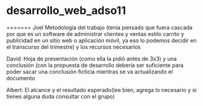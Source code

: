 # desarrollo_web_adso11

=======
Joel
Metodología del trabajo (tenía pensado que fuera cascada por que es
un software de administrar clientes y ventas estilo carrito y publicidad en un
sitio web o aplicación móvil, ya eso lo podemos decidir en el transcurso del
trimestre) y los recursos necesarios

David
:Hoja de presentación (como ella la pidió antes de 3x3) y una
conclusión (con la propuesta de desarrollo debería ser suficiente para poder
sacar una conclusión ficticia mientras se va actualizando el documento

Albert: El alcance y el resultado esperado(lee bien, agrega lo necesario y si
tienes alguna duda consultar con el grupo)

